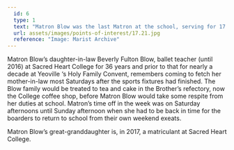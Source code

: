 ```yaml
---
  id: 6
  type: 1
  text: "Matron Blow was the last Matron at the school, serving for 17 years until the boarders were phased out in the mid 1970s."
  url: assets/images/points-of-interest/17.21.jpg
  reference: "Image: Marist Archive"
---
```

Matron Blow’s daughter-in-law Beverly Fulton Blow, ballet teacher (until 2016) at Sacred Heart College for 36 years and prior to that for nearly a decade at Yeoville ‘s Holy Family Convent, remembers coming to fetch her mother-in-law most Saturdays after the sports fixtures had finished. The Blow family would be treated to tea and cake in the Brother’s refectory, now the College coffee shop, before Matron Blow would take some respite from her duties at school. Matron’s time off in the week was on Saturday afternoons until Sunday afternoon when she had to be back in time for the boarders to return to school from their own weekend exeats.

Matron Blow’s great-granddaughter is, in 2017, a matriculant at Sacred Heart College.
        